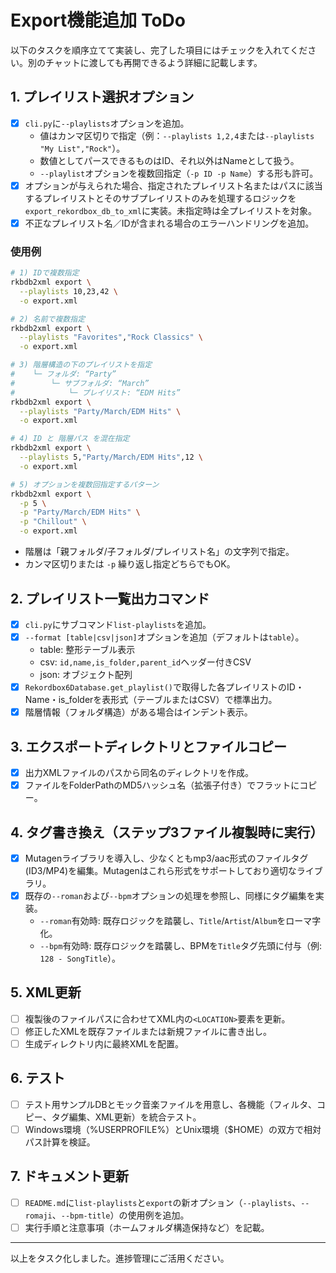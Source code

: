 # Export機能追加 ToDo

以下のタスクを順序立てて実装し、完了した項目にはチェックを入れてください。別のチャットに渡しても再開できるよう詳細に記載します。

## 1. プレイリスト選択オプション
- [x] `cli.py`に`--playlists`オプションを追加。
    - 値はカンマ区切りで指定（例：`--playlists 1,2,4`または`--playlists "My List","Rock"`）。
    - 数値としてパースできるものはID、それ以外はNameとして扱う。
    - `--playlist`オプションを複数回指定（`-p ID -p Name`）する形も許可。
- [x] オプションが与えられた場合、指定されたプレイリスト名またはパスに該当するプレイリストとそのサブプレイリストのみを処理するロジックを`export_rekordbox_db_to_xml`に実装。未指定時は全プレイリストを対象。
- [x] 不正なプレイリスト名／IDが含まれる場合のエラーハンドリングを追加。

### 使用例
```bash
# 1) IDで複数指定
rkbdb2xml export \
  --playlists 10,23,42 \
  -o export.xml

# 2) 名前で複数指定
rkbdb2xml export \
  --playlists "Favorites","Rock Classics" \
  -o export.xml

# 3) 階層構造の下のプレイリストを指定
#    └─ フォルダ: “Party”
#        └─ サブフォルダ: “March”
#            └─ プレイリスト: “EDM Hits”
rkbdb2xml export \
  --playlists "Party/March/EDM Hits" \
  -o export.xml

# 4) ID と 階層パス を混在指定
rkbdb2xml export \
  --playlists 5,"Party/March/EDM Hits",12 \
  -o export.xml

# 5) オプションを複数回指定するパターン
rkbdb2xml export \
  -p 5 \
  -p "Party/March/EDM Hits" \
  -p "Chillout" \
  -o export.xml
```
- 階層は「親フォルダ/子フォルダ/プレイリスト名」の文字列で指定。
- カンマ区切りまたは `-p` 繰り返し指定どちらでもOK。

## 2. プレイリスト一覧出力コマンド
- [x] `cli.py`にサブコマンド`list-playlists`を追加。
- [x] `--format [table|csv|json]`オプションを追加（デフォルトは`table`）。
    - table: 整形テーブル表示
    - csv: `id,name,is_folder,parent_id`ヘッダー付きCSV
    - json: オブジェクト配列
- [x] `Rekordbox6Database.get_playlist()`で取得した各プレイリストのID・Name・is_folderを表形式（テーブルまたはCSV）で標準出力。
- [x] 階層情報（フォルダ構造）がある場合はインデント表示。

## 3. エクスポートディレクトリとファイルコピー
- [x] 出力XMLファイルのパスから同名のディレクトリを作成。
- [x] ファイルをFolderPathのMD5ハッシュ名（拡張子付き）でフラットにコピー。

## 4. タグ書き換え（ステップ3ファイル複製時に実行）
- [x] Mutagenライブラリを導入し、少なくともmp3/aac形式のファイルタグ(ID3/MP4)を編集。Mutagenはこれら形式をサポートしており適切なライブラリ。
- [x] 既存の`--roman`および`--bpm`オプションの処理を参照し、同様にタグ編集を実装。
    - `--roman`有効時: 既存ロジックを踏襲し、`Title`/`Artist`/`Album`をローマ字化。
    - `--bpm`有効時: 既存ロジックを踏襲し、BPMを`Title`タグ先頭に付与（例: `128 - SongTitle`）。

## 5. XML更新
- [ ] 複製後のファイルパスに合わせてXML内の`<LOCATION>`要素を更新。
- [ ] 修正したXMLを既存ファイルまたは新規ファイルに書き出し。
- [ ] 生成ディレクトリ内に最終XMLを配置。

## 6. テスト
- [ ] テスト用サンプルDBとモック音楽ファイルを用意し、各機能（フィルタ、コピー、タグ編集、XML更新）を統合テスト。
- [ ] Windows環境（%USERPROFILE%）とUnix環境（$HOME）の双方で相対パス計算を検証。

## 7. ドキュメント更新
- [ ] `README.md`に`list-playlists`と`export`の新オプション（`--playlists`、`--romaji`、`--bpm-title`）の使用例を追加。
- [ ] 実行手順と注意事項（ホームフォルダ構造保持など）を記載。

---

以上をタスク化しました。進捗管理にご活用ください。
